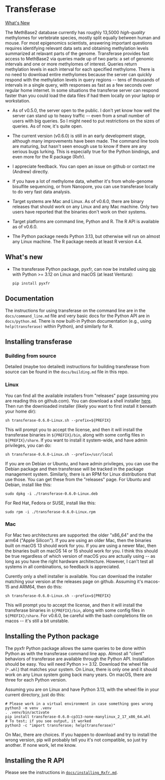 # Transferase

[What's New](#whats-new)

The MethBase2 database currently has roughly 13,5000 *high-quality* methylomes
for vertebrate species, mostly split equally between human and mouse. For most
epigenomics scientists, answering important questions requires identifying
relevant data sets and obtaining methylation levels summarized at relavant
parts of the genome.  Transferase provides fast access to MethBase2 via
queries made up of two parts: a set of genomic intervals and one or more
methylomes of interest. Queries return methylation levels in each interval for
each specified methylome. There is no need to download entire methylomes
because the server can quickly respond with the methylation levels in query
regions -- tens of thousands of intervals in a single query, with responses as
fast as a few seconds over regular home internet.  In some situations the
transferse server can respond faster than you could load the data files if had
them locally on your laptop or workstation.

- As of v0.5.0, the server open to the public. I don't yet know how well the
  server can stand up to heavy traffic -- even from a small number of users
  with big queries. So I might need to put restrictions on the sizes of
  queries. As of now, it's quite open.

- The current version (v0.6.0) is still in an early development stage,
  although many improvements have been made. The command line tools are
  maturing, but hasn't seen enough use to know if there are any serious bugs
  lurking. This is especially true for the Python bindings, and even more for
  the R package (Rxfr).

- I appreciate feedback. You can open an issue on github or contact me
  (Andrew) directly.

- If you have a lot of methylome data, whether it's from whole-genome
  bisulfite sequencing, or from Nanopore, you can use transferase locally to
  do very fast data analysis.

- Target systems are Mac and Linux. As of v0.6.0, there are binary releases
  that should work on any Linux and any Mac machine. Only two users have
  reported that the binaries don't work on their systems.

- Target platforms are command line, Python and R. The R API is available as
  of v0.6.0.

- The Python package needs Python 3.13, but otherwise will run on almost any
  Linux machine. The R package needs at least R version 4.4.

## What's new

* The transferase Python package, pyxfr, can now be installed using
  [pip](https://pypi.org/project/pyxfr/0.6.0) with Python >= 3.12 on Linux
  and macOS (at least Ventura):
  ```console
  pip install pyxfr
  ```

## Documentation

The instructions for using transferase on the command line are in the
`docs/command_line.md` file and very basic docs for the Python API are in
`docs/python.md`. There is now built-in Python documentation (e.g., using
`help(transferase)` within Python), and similarly for R.

## Installing transferase

### Building from source

Detailed (maybe too detailed) instructions for building transferase from
source can be found in the `docs/building.md` file in this repo.

### Linux

You can find all the available installers from "releases" page (assuming you
are reading this on github.com).  You can download a shell installer
[here](https://github.com/andrewdavidsmith/transferase/releases/download/v0.6.0/transferase-0.6.0-Linux.sh).
Then run the downloaded installer (likely you want to first install it beneath
your home dir):

```console
sh transferase-0.6.0-Linux.sh --prefix=${PREFIX}
```

This will prompt you to accept the license, and then it will install the
transferase binaries in `${PREFIX}/bin`, along with some config files in
`${PREFIX}/share`. If you want to install it system-wide, and have admin
privileges, you can do:

```console
sh transferase-0.6.0-Linux.sh --prefix=/usr/local
```

If you are on Debian or Ubuntu, and have admin privileges, you can use the
Debian package and then transferase will be tracked in the package management
system. Similarly, there is an RPM for Linux distributions that use those. You
can get these from the "releases" page. For Ubuntu and Debian, install like
this:

```console
sudo dpkg -i ./transferase-0.6.0-Linux.deb
```

For Red Hat, Fedora or SUSE, install like this:

```console
sudo rpm -i ./transferase-0.6.0-Linux.rpm
```

### Mac

For Mac two architectures are supported: the older "x86_64" and the the arm64
("Apple Silicon"). If you are using an older Mac, then the binaries built on
macOS 13 should work for you. If you are using a newer Mac, then the binaries
built on macOS 14 or 15 should work for you. I think this should be true
regardless of which version of macOS you are actually using -- as long as you
have the right hardware architecture. However, I can't test all systems in all
combinations, so feedback is appreciated.

Curently only a shell installer is available. You can download the installer
matching your version at the releases page on github. Assuming it's macos-15
and ARM64, then do this:

```console
sh transferase-0.6.0-Linux.sh --prefix=${PREFIX}
```

This will prompt you to accept the license, and then it will install the
transferase binaries in `${PREFIX}/bin`, along with some config files in
`${PREFIX}/share`. For v0.6.0, be careful with the bash completions file on
macos -- it's still a bit unstable.

## Installing the Python package

The pyxfr Python package allows the same queries to be done within Python as
with the transferase command line app. Almost all "client" behaviors of
transferase are available through the Python API. Installation should be
easy. You will need Python >= 3.12. Download the wheel file (`*.whl`) that
matches your system.  On Linux, there is only one and it should work on any
Linux system going back many years. On macOS, there are three for each Python
version.

Assuming you are on Linux and have Python 3.13, with the wheel file
in your current directory, just do this:

```console
# Please work in a virtual environment in case something goes wrong
python3 -m venv .venv
. .venv/bin/activate
pip install transferase-0.6.0-cp313-none-manylinux_2_17_x86_64.whl
# To test; if you see output, it worked
python3 -c "import transferase; help(transferase)"
```

On Mac, there are choices. If you happen to download and try to install the
wrong version, pip will probably tell you it's not compatible, so just try
another. If none work, let me know.

## Installing the R API

Please see the instructions in
[`docs/installing_Rxfr.md`](docs/installing_Rxfr.md).
